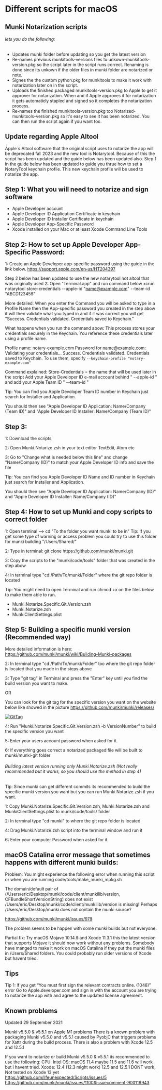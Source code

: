 # Different scripts for macOS

## Munki Notarization scripts
###### lets you do the following:
- Updates munki folder before updating so you get the latest version
- Re-names previous munkitools-versions files to unkown-munkitools-version.pkg so the script later in the script runs correct.
Renaming is done since its unkown if the older files in munki folder are notarized or note.
- Signes the the custom python.pkg for munkitools to make it work with notarization later on in the script.
- Uploads the finished packaged munkitools-version.pkg to Apple to get it approver for notarization.
When and if Apple approves it for notarization it gets automaticly stapled and signed so it completes the notarization process.
- Re-names the finished munkitools-version.pkg too Notarized-munkitools-version.pkg so it's easy to see it has been notarized.
You can then run the script again if you want too.

## Update regarding Apple Altool
Apple´s Altool software that the original script uses to notarize the app will be deprecated fall 2023 and the new tool is Notarytool.
Because of this the script has been updated and the guide below has been updated also.
Step 1 in the guide below has been updated to guide you thrue how to set a NotaryTool keychain profile.
This new keychain profile will be used to notarize the app.

## Step 1: What you will need to notarize and sign software
- Apple Developer account
- Apple Developer ID Application Certificate in keychain
- Apple Developer ID Installer Certificate in keychain
- Apple Developer App-Specific Password
- Xcode installed on your Mac or at least Xcode Command Line Tools

## Step 2: How to set up Apple Developer App-Specific Password:

1: Create an Apple Developer app-specific password using the guide in the link below.
https://support.apple.com/en-us/HT204397

Step 2 below has been updated to use the new notarytool not altool that was originally used
2: Open "Terminal.app" and run command below
xcrun notarytool store-credentials --apple-id "name@example.com" --team-id "ABCD123456"

More detailed:
When you enter the Command you will be asked to type in a Profile Name then the App-specific password you created in the step abow it
will then validate what you typed in and if it was correct you will get "Success. Credentials validated. Credentials saved to Keychain."

What happens when you run the command abow:
This process stores your credentials securely in the Keychain. You reference these credentials later using a profile name.

Profile name:
notary-example.com
Password for name@example.com:
Validating your credentials...
Success. Credentials validated.
Credentials saved to Keychain.
To use them, specify `--keychain-profile "notary-example.com"`


Command explained:
Store-Credentials = the name that will be used later in the script
Add your Apple Developer ID e-mail account behind " --apple-id " and add your Apple Team ID " --team-id "

Tip: You can find you Apple Devoloper Team ID number in Keychain just search for Installer and Application.

You should then see "Apple Developer ID Application: Name/Company (Team ID)" and "Apple Developer ID Installer: Name/Company (Team ID)"

## Step 3:
1: Download the scripts

2: Open Munki.Notarize.zsh in your text editor TextEdit, Atom etc

3: Go to "Change what is needed below this line" and change "Name/Company (ID)" to match your Apple Developer ID info and save the file

Tip: You can find you Apple Devoloper ID Name and ID number in Keychain just search for Installer and Application.

You should then see "Apple Developer ID Application: Name/Company (ID)" and "Apple Developer ID Installer: Name/Company (ID)"

## Step 4: How to set up Munki and copy scripts to correct folder

1: Open terminal --> cd "To the folder you want munki to be in"
Tip: If you get some type of warning or access problem you could try to use this folder for munki building "/Users/Shared/"

2: Type in terminal: git clone https://github.com/munki/munki.git

3: Copy the scripts to the "munki/code/tools" folder that was created in the step abow

4: In terminal type "cd /Path/To/munki/Folder" where the git repo folder is located

Tip: You might need to open Terminal and run chmod +x on the files below to make them able to run.
- Munki.Notarize.Specific.Git.Version.zsh
- Munki.Notarize.zsh
- MunkiClientSettings.plist

## Step 5: Building a specific munki version (Recommended way)
More detailed information is here: https://github.com/munki/munki/wiki/Building-Munki-packages

2: In terminal type "cd /Path/To/munki/Folder" too where the git repo folder is located that you made in the steps above

3: Type "git tag" in Terminal and press the "Enter" key until you find the build version you want to make.

OR

You can look for the git tag for the specific version you want on the website below like showed in the picture
https://github.com/munki/munki/releases/

<a href="https://ibb.co/FBxWmPM"><img src="https://i.ibb.co/FBxWmPM/GitTag.png" alt="GitTag" border="0"></a>

4: Run "Munki.Notarize.Specific.Git.Version.zsh -b VersionNumber" to build the specific version you want

5: Enter your users account password when asked for it.

6: If everything goes correct a notarized packaged file will be built to munki/munki-git folder


###### Building latest version running only Munki.Notarize.zsh (Not really recommended but it works, so you should use the method in step 4)
Tip: Since munki can get different commits its recommended to build the specific munki version you want but you can run Munki.Notarize.zsh if you want.

1: Copy Munki.Notarize.Specific.Git.Version.zsh, Munki.Notarize.zsh and MunkiClientSettings.plist to munki/code/tools/ folder

2: In terminal type "cd munki" to where the git repo folder is located

4: Drag Munki.Notarize.zsh script into the terminal window and run it

6: Enter your computer Password when asked for it.

## macOS Catalina error message that sometimes happens with different munki builds:
Problem: You might experience the following error when running this script or when you are running code/tools/make_munki_mpkg.sh

The domain/default pair of (/Users/eric/Desktop/munki/code/client/munkilib/version, CFBundleShortVersionString) does not exist
/Users/eric/Desktop/munki/code/client/munkilib/version is missing!
Perhaps /Users/eric/Desktop/munki does not contain the munki source?

https://github.com/munki/munki/issues/978

The problem seems to be happen with some munki builds but not everyone.

Partial fix: Try macOS Mojave 10.14.6 and Xcode 11.3.1 this the latest version that supports Mojave it should now work without any problems.
Somebody have manged to make it work on macOS Catalina if they put the munki files in /Users/Shared folders.
You could probably run older versions of Xcode but havent tried.

## Tips

Tip 1: If you get “You must first sign the relevant contracts online. (1048)” error
Go to Apple.developer.com and sign in with the account you are trying to notarize the app with and agree to the updated license agreement.

## Known problems
Updated 29 September 2021

Munki v5.5.0 & v5.5.1 on Apple M1 problems
There is a known problem with packaging Munki v5.5.0 and v5.5.1 caused by PyobjC that triggers problems for Xattr during the build process.
There is also a problem with Xcode 12.5 and 12.5.1

If you want to notarize or build Munki v5.5.0 & v5.5.1 its recommended to use the following:
CPU: Intel
OS: macOS 11.4 maybe 11.5 and 11.6 will work but i havent tried.
Xcode: 12.4 (12.3 might work) 12.5 and 12.5.1 DONT work, Not tested on Xcode 13 yet
https://github.com/lifeunexpected/Scripts/issues/5
https://github.com/munki/munki/issues/1100#issuecomment-900119943
